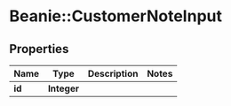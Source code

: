 # Beanie::CustomerNoteInput

## Properties
Name | Type | Description | Notes
------------ | ------------- | ------------- | -------------
**id** | **Integer** |  | 


